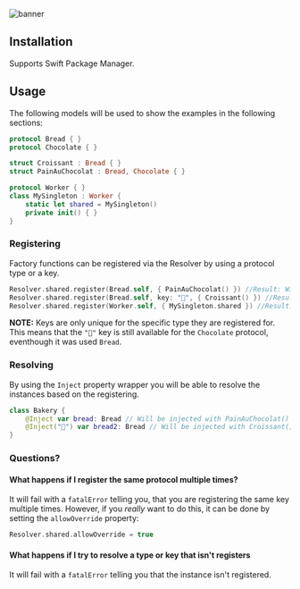 ![banner](https://github.com/trifork/TriforkSwiftDependencyInjection/blob/master/banner.png)

## Installation

Supports Swift Package Manager.

## Usage

The following models will be used to show the examples in the following sections:

```swift
protocol Bread { }
protocol Chocolate { }

struct Croissant : Bread { }
struct PainAuChocolat : Bread, Chocolate { }

protocol Worker { }
class MySingleton : Worker {
    static let shared = MySingleton()
    private init() { }
}
```

### Registering

Factory functions can be registered via the Resolver by using a protocol type or a key.


```swift
Resolver.shared.register(Bread.self, { PainAuChocolat() }) //Result: Will inject new `PainAuChocolat` instances for `Bread` properties.
Resolver.shared.register(Bread.self, key: "🥐", { Croissant() }) //Result: Will inject new `Croissant` instances for `Bread` properties tagged with `"🥐"` key.
Resolver.shared.register(Worker.self, { MySingleton.shared }) //Result: Will inject the singleton instance of `MySingleton` for `Worker` properties.
```

**NOTE:** Keys are only unique for the specific type they are registered for. This means that the `"🥐"` key is still available for the `Chocolate` protocol, eventhough it was used `Bread`.

### Resolving

By using the `Inject` property wrapper you will be able to resolve the instances based on the registering.

```swift
class Bakery {
    @Inject var bread: Bread // Will be injected with PainAuChocolat()
    @Inject("🥐") var bread2: Bread // Will be injected with Croissant()
}
```

### Questions?

#### What happens if I register the same protocol multiple times?

It will fail with a `fatalError` telling you, that you are registering the same key multiple times. However, if you *really* want to do this, it can be done by setting the `allowOverride` property:

```swift
Resolver.shared.allowOverride = true
```

#### What happens if I try to resolve a type or key that isn't registers

It will fail with a `fatalError` telling you that the instance isn't registered.